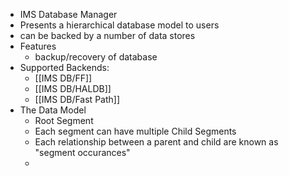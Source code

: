 - IMS Database Manager
- Presents a hierarchical database model to users
- can be backed by a number of data stores
- Features
	- backup/recovery of database
- Supported Backends:
	- [[IMS DB/FF]]
	- [[IMS DB/HALDB]]
	- [[IMS DB/Fast Path]]
- The Data Model
	- Root Segment
	- Each segment can have multiple Child Segments
	- Each relationship between a parent and child are known as "segment occurances"
	-